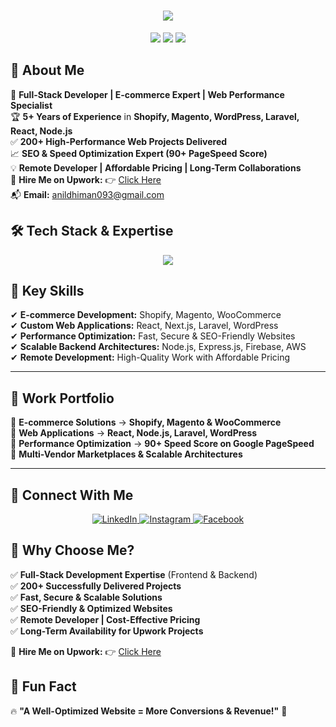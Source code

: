 <!-- Typing Animation -->
<h1 align="center">
  <img src="https://readme-typing-svg.herokuapp.com?font=Fira+Code&size=28&pause=1000&color=ff6600&center=true&vCenter=true&multiline=true&width=800&height=80&lines=Hello,+I'm+Anil+Kumar!;Full-Stack+Developer+%7C+E-commerce+Expert">
</h1>

<p align="center">
  <img src="https://img.shields.io/badge/Remote%20Developer-✔️-brightgreen?style=flat-square" />
  <img src="https://img.shields.io/badge/Affordable%20Pricing-✔️-blue?style=flat-square" />
  <img src="https://img.shields.io/badge/200%2B%20Projects%20Completed-✔️-red?style=flat-square" />
</p>



## 🌟 **About Me**
🚀 **Full-Stack Developer | E-commerce Expert | Web Performance Specialist**  
🏆 **5+ Years of Experience** in **Shopify, Magento, WordPress, Laravel, React, Node.js**  
✅ **200+ High-Performance Web Projects Delivered**  
📈 **SEO & Speed Optimization Expert (90+ PageSpeed Score)**  
💡 **Remote Developer | Affordable Pricing | Long-Term Collaborations**  
💼 **Hire Me on Upwork:** 👉 [Click Here](https://www.upwork.com/freelancers/~01e31068acba05463a?mp_source=share)  
📬 **Email:** [anildhiman093@gmail.com](mailto:anildhiman093@gmail.com)  



## 🛠️ **Tech Stack & Expertise**
<p align="center">
  <img src="https://skillicons.dev/icons?i=react,nextjs,angular,js,ts,nodejs,express,php,laravel,mysql,mongodb,firebase,aws,wordpress,shopify,magento,html,css,tailwind" />
</p>



## 🚀 **Key Skills**
✔ **E-commerce Development:** Shopify, Magento, WooCommerce  
✔ **Custom Web Applications:** React, Next.js, Laravel, WordPress  
✔ **Performance Optimization:** Fast, Secure & SEO-Friendly Websites  
✔ **Scalable Backend Architectures:** Node.js, Express.js, Firebase, AWS  
✔ **Remote Development:** High-Quality Work with Affordable Pricing  

---

## 📌 **Work Portfolio**
🔹 **E-commerce Solutions** → **Shopify, Magento & WooCommerce**  
🔹 **Web Applications** → **React, Node.js, Laravel, WordPress**  
🔹 **Performance Optimization** → **90+ Speed Score on Google PageSpeed**  
🔹 **Multi-Vendor Marketplaces & Scalable Architectures**  

---

## 📡 **Connect With Me**
<p align="center">
<a href="https://www.linkedin.com/in/anil-kumar-713b07144" target="_blank">
  <img src="https://img.shields.io/badge/LinkedIn-%230077B5.svg?style=for-the-badge&logo=linkedin&logoColor=white" alt="LinkedIn"/>
</a>
<a href="https://www.instagram.com/_anil_dhiman" target="_blank">
  <img src="https://img.shields.io/badge/Instagram-%23E4405F.svg?style=for-the-badge&logo=instagram&logoColor=white" alt="Instagram"/>
</a>
<a href="https://www.facebook.com/anil.dhiman.148553" target="_blank">
  <img src="https://img.shields.io/badge/Facebook-%231877F2.svg?style=for-the-badge&logo=facebook&logoColor=white" alt="Facebook"/>
</a>
</p>



## 💼 **Why Choose Me?**
✅ **Full-Stack Development Expertise** (Frontend & Backend)  
✅ **200+ Successfully Delivered Projects**  
✅ **Fast, Secure & Scalable Solutions**  
✅ **SEO-Friendly & Optimized Websites**  
✅ **Remote Developer | Cost-Effective Pricing**  
✅ **Long-Term Availability for Upwork Projects**  

💼 **Hire Me on Upwork:** 👉 [Click Here](https://www.upwork.com/freelancers/~01e31068acba05463a?mp_source=share)  



## 🎯 **Fun Fact**
🔥 **"A Well-Optimized Website = More Conversions & Revenue!"** 🚀  

